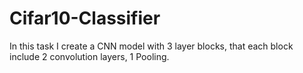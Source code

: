 # Cifar10-Classifier
In this task I create a CNN model with 3 layer blocks, that each block include 2 convolution layers, 1 Pooling. 
